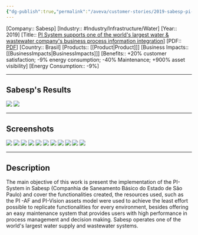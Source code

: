 ```yaml
---
{"dg-publish":true,"permalink":"/aveva/customer-stories/2019-sabesp-pi-system-supports-one-of-the-world-s-largest-water-and-wastewater-company-s-business-process-information-integration/","dgPassFrontmatter":true}
---
```


[Company:: Sabesp]
[Industry:: #Industry/Infrastructure/Water]
[Year:: 2019]
[Title:: [PI System supports one of the world's largest water & wastewater company's business process information integration](https://resources.osisoft.com/presentations/sabesp-scoa-portal---pi-system-supports-one-of-the-world-s-largest-water-and-wastewater-company-s-business-process-information-integration/)]
[PDF:: [PDF](https://cdn.osisoft.com/osi/presentations/2019-uc-san-francisco/US19NA-D2FW06-IHMStefanini-Castro-Sabesp-SCOA-Portal-PI-System-supports-one-of-the-worlds.pdf)]
[Country:: Brasil]
[Products:: [[Product\|Product]]]
[Business Impacts:: [[BusinessImpacts\|BusinessImpacts]]]
[Benefits:: +20% customer satisfaction; -9% energy consumption; -40% Maintenance; +900% asset visibility]
[Energy Consumption:: -9%]
  

---
## Sabesp's Results
![](https://i.imgur.com/hIk1CGV.png)
![](https://i.imgur.com/Z2Eh8XC.png)

---
## Screenshots
![](https://i.imgur.com/9G1MXQY.png)
![](https://i.imgur.com/d1YuFGO.png)
![](https://i.imgur.com/hdaHXI0.png)
![](https://i.imgur.com/Mp6TeoD.png)
![](https://i.imgur.com/kZyiF1a.png)
![](https://i.imgur.com/oO0zWEM.png)
![](https://i.imgur.com/I3Y5oz4.png)
![](https://i.imgur.com/QflSdMI.png)
![](https://i.imgur.com/lo5f5yb.png)
![](https://i.imgur.com/AGTo6nu.png)
![](https://i.imgur.com/GE3IRgt.png)

---
## Description
The main objective of this work is present the implementation of the PI-System in Sabesp (Companhia de Saneamento Básico do Estado de São Paulo) and cover the functionalities created, the resources used, such as the PI -AF and PI-Vision assets model were used to achieve the least effort possible to replicate functionalities for every environment, besides offering an easy maintenance system that provides users with high performance in process management and decision making. Sabesp operates one of the world's largest water supply and wastewater systems.